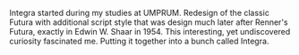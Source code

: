 Integra started during my studies at UMPRUM. Redesign of the classic Futura with additional script style that was design much later after Renner's Futura, exactly in Edwin W. Shaar in 1954. This interesting, yet undiscovered curiosity fascinated me. Putting it together into a bunch called Integra.